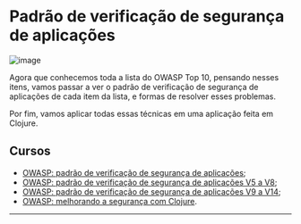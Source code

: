 # Padrão de verificação de segurança de aplicações

![image](https://github.com/AndreCoutinhom/owasp-application/assets/91290799/2dc4bafd-a98b-4dae-8a67-baf15c107364)

Agora que conhecemos toda a lista do OWASP Top 10, pensando nesses itens, vamos passar a ver o padrão de verificação de segurança de aplicações de cada item da lista, e formas de resolver esses problemas.

Por fim, vamos aplicar todas essas técnicas em uma aplicação feita em Clojure.

## Cursos

* [OWASP: padrão de verificação de segurança de aplicações](/Padrao%20de%20verificacao%20de%20seguranca%20de%20aplicacoes);
* [OWASP: padrão de verificação de segurança de aplicações V5 a V8](/V5%20a%20V8);
* [OWASP: padrão de verificação de segurança de aplicações V9 a V14](/V9%20a%20V14);
* [OWASP: melhorando a segurança com Clojure](/Clojure).

---
